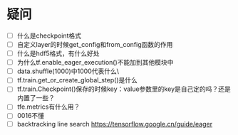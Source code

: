 # 疑问

- [ ] 什么是checkpoint格式
- [ ] 自定义layer的时候get_config和from_config函数的作用
- [ ] 什么是hdf5格式，有什么好处
- [ ] 为什么tf.enable_eager_execution()不能加到其他模块中
- [ ] data.shuffle(1000)中1000代表什么\
- [ ] tf.train.get_or_create_global_step()是什么
- [ ] tf.train.Checkpoint()保存的时候key：value参数里的key是自己定的吗？还是内置了一些？
- [ ] tfe.metrics有什么用？
- [ ] 0016不懂
- [ ] backtracking line search https://tensorflow.google.cn/guide/eager